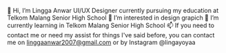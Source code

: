 👋 Hi, I’m Lingga Anwar  UI/UX Designer currently pursuing my education at Telkom Malang Senior High School
👀 I’m interested in design grapich
🌱 I’m currently learning in Telkom Malang Senior High School
📫 If you need to contact me or need my assist for things I've said before, you can contact me on linggaanwar2007@gmail.com or by Instagram @lingayoyaa
